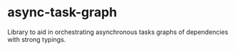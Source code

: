 # async-task-graph

Library to aid in orchestrating asynchronous tasks graphs of dependencies with
strong typings.
